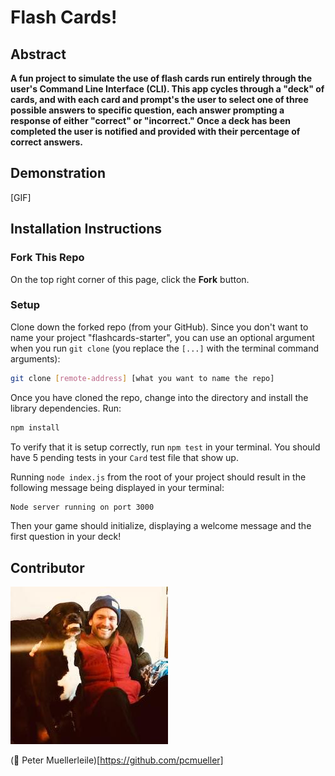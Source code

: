 # Flash Cards!

## Abstract
**A fun project to simulate the use of flash cards run entirely through the user's Command Line Interface (CLI).  This app cycles through a "deck" of cards, and with each card and prompt's the user to select one of three possible answers to specific question, each answer prompting a response of either "correct" or "incorrect." Once a deck has been completed the user is notified and provided with their percentage of correct answers.**

## Demonstration
[GIF]

## Installation Instructions

### Fork This Repo

On the top right corner of this page, click the **Fork** button.

### Setup

Clone down the forked repo (from your GitHub). Since you don't want to name your project "flashcards-starter", you can use an optional argument when you run `git clone` (you replace the `[...]` with the terminal command arguments):

```bash
git clone [remote-address] [what you want to name the repo]
```

Once you have cloned the repo, change into the directory and install the library dependencies. Run:

```bash
npm install
```

To verify that it is setup correctly, run `npm test` in your terminal. You should have 5 pending tests in your `Card` test file that show up.

Running `node index.js` from the root of your project should result in the following message being displayed in your terminal: 

```bash
Node server running on port 3000
```

Then your game should initialize, displaying a welcome message and the first question in your deck!

## Contributor

![picture](./assets/peteandsteve.jpg)

(🦥 Peter Muellerleile)[https://github.com/pcmueller]

